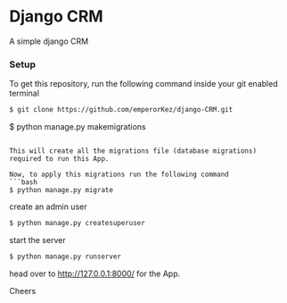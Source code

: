 # Django CRM
A simple django CRM

<!-- ![django CRM App](/media/screenshot.png) -->
### Setup
To get this repository, run the following command inside your git enabled terminal
```bash
$ git clone https://github.com/emperorKez/django-CRM.git
```

$ python manage.py makemigrations
```

This will create all the migrations file (database migrations) required to run this App.

Now, to apply this migrations run the following command
```bash
$ python manage.py migrate
```

create an admin user 
```bash
$ python manage.py createsuperuser
```

start the server 

```bash
$ python manage.py runserver
```

head over to http://127.0.0.1:8000/ for the App.

Cheers
